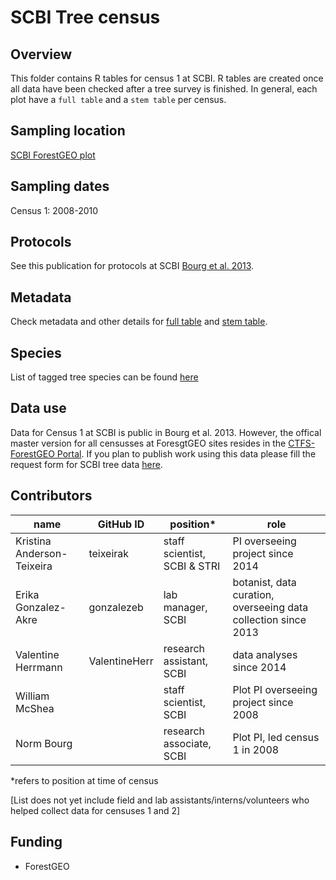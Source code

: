 # SCBI Tree census

## Overview 
This folder contains R tables for census 1 at SCBI. R tables are created once all data have been checked after a tree survey is finished. In general, each plot have a `full table` and a `stem table` per census.

## Sampling location
[SCBI ForestGEO plot](https://forestgeo.si.edu/sites/north-america/smithsonian-conservation-biology-institute)

## Sampling dates
Census 1: 2008-2010

## Protocols

See this publication for protocols at SCBI [Bourg et al. 2013](http://onlinelibrary.wiley.com/doi/10.1890/13-0010.1/full).

## Metadata

Check metadata and other details for [full table](https://github.com/SCBI-ForestGEO/SCBI-ForestGEO-Data/blob/master/tree_core_census/metadata/CTFS_R_FORMATTED_DATA_TABLES_Full.pdf) and [stem table](https://github.com/SCBI-ForestGEO/SCBI-ForestGEO-Data/blob/master/tree_core_census/metadata/CTFS_R_FORMATTED_DATA_TABLES_Stem.pdf).

## Species

List of tagged tree species can be found [here](https://github.com/EcoClimLab/SCBI-ForestGEO-Data/blob/master/species_lists/plants/SCBI_ForestGEO_sp_ecology.csv)

## Data use

Data for Census 1 at SCBI is public in Bourg et al. 2013. However, the offical master version for all censusses at ForesgtGEO sites resides in the [CTFS-ForestGEO Portal](http://ctfs.si.edu/datarequest/index.php/main). If you plan to publish work using this data please fill the request form for SCBI tree data [here](http://ctfs.si.edu/datarequest/index.php/request/form/9).



## Contributors
| name | GitHub ID| position* | role |
| -----| ---- | ---- |---- |
| Kristina Anderson-Teixeira | teixeirak | staff scientist, SCBI & STRI | PI overseeing project since 2014 |
| Erika Gonzalez-Akre | gonzalezeb | lab manager, SCBI | botanist, data curation, overseeing data collection since 2013 |
| Valentine Herrmann | ValentineHerr | research assistant, SCBI | data analyses since 2014 |
| William McShea|  | staff scientist, SCBI | Plot PI overseeing project since 2008 | 
| Norm Bourg|  | research associate, SCBI | Plot PI, led census 1 in 2008 | 


*refers to position at time of census

[List does not yet include field and lab assistants/interns/volunteers who helped collect data for censuses 1 and 2]

## Funding 
- ForestGEO 

